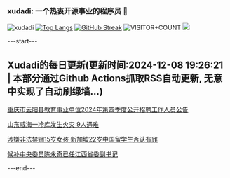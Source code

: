 ### xudadi: 一个热衷开源事业的程序员 👋

![xudadi](https://github-readme-stats-git-masterorgs-github-readme-stats-team.vercel.app/api?username=xudadi)
[![Top Langs](https://github-readme-stats.vercel.app/api/top-langs/?username=xudadi)](https://github.com/anuraghazra/github-readme-stats)
[![GitHub Streak](https://streak-stats.demolab.com?user=xudadi&locale=zh_Hans)](https://git.io/streak-stats)
![VISITOR+COUNT](https://komarev.com/ghpvc/?username=xudadi&label=VISITOR+COUNT)
![](https://raw.githubusercontent.com/xudadi/xudadi/main/assets/github-contribution-grid-snake.svg)


---start---

## Xudadi的每日更新(更新时间:2024-12-08 19:26:21 | 本部分通过Github Actions抓取RSS自动更新, 无意中实现了自动刷绿墙...)

[重庆市云阳县教育事业单位2024年第四季度公开招聘工作人员公告](https://www.gongkaoleida.com/article/2221666)

[山东威海一冷库发生火灾 9人遇难](https://m.163.com/news/article/JISHH60V000189PS.html)

[涉嫌非法禁锢15岁女孩 新加坡22岁中国留学生否认有罪](https://m.163.com/news/article/JIQN0TNG0530JPVV.html)

[候补中央委员陈永奇已任江西省委副书记](https://m.163.com/news/article/JISB7ISA0530M570.html)

---end---
